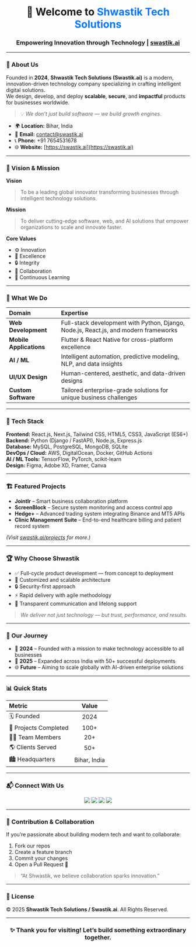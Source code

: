 <h1 align="center">🚀 Welcome to <span style="color:#0078ff;">Shwastik Tech Solutions</span></h1>
<h3 align="center">Empowering Innovation through Technology | <a href="https://swastik.ai" target="_blank">swastik.ai</a></h3>

---

### 🏢 About Us

Founded in **2024**, **Shwastik Tech Solutions (Swastik.ai)** is a modern, innovation-driven technology company specializing in crafting intelligent digital solutions.  
We design, develop, and deploy **scalable**, **secure**, and **impactful** products for businesses worldwide.

> 💡 *We don’t just build software — we build growth engines.*

- 🌍 **Location:** Bihar, India  
- 📧 **Email:** contact@swastik.ai  
- 📞 **Phone:** +91 7654531678  
- 🌐 **Website:** [https://swastik.ai](https://swastik.ai)

---

### 🎯 Vision & Mission

**Vision**  
> To be a leading global innovator transforming businesses through intelligent technology solutions.

**Mission**  
> To deliver cutting-edge software, web, and AI solutions that empower organizations to scale and innovate faster.

**Core Values**  
- ⚙️ Innovation  
- 💼 Excellence  
- 🔒 Integrity  
- 🤝 Collaboration  
- 🧠 Continuous Learning  

---

### 💼 What We Do

| Domain | Expertise |
|:--|:--|
| **Web Development** | Full-stack development with Python, Django, Node.js, React.js, and modern frameworks |
| **Mobile Applications** | Flutter & React Native for cross-platform excellence |
| **AI / ML** | Intelligent automation, predictive modeling, NLP, and data insights |
| **UI/UX Design** | Human-centered, aesthetic, and data-driven designs |
| **Custom Software** | Tailored enterprise-grade solutions for unique business challenges |

---

### 🧠 Tech Stack

**Frontend:** React.js, Next.js, Tailwind CSS, HTML5, CSS3, JavaScript (ES6+)  
**Backend:** Python (Django / FastAPI), Node.js, Express.js  
**Database:** MySQL, PostgreSQL, MongoDB, SQLite  
**DevOps / Cloud:** AWS, DigitalOcean, Docker, GitHub Actions  
**AI / ML Tools:** TensorFlow, PyTorch, scikit-learn  
**Design:** Figma, Adobe XD, Framer, Canva  

---

### 🏗️ Featured Projects

- **Jointlr** – Smart business collaboration platform  
- **ScreenBlock** – Secure system monitoring and access control app  
- **Hedge+** – Advanced trading system integrating Binance and MT5 APIs  
- **Clinic Management Suite** – End-to-end healthcare billing and patient record system  

*(Visit [swastik.ai/projects](https://swastik.ai/projects) for more.)*

---

### 🏆 Why Choose Shwastik

- ✅ Full-cycle product development — from concept to deployment  
- 🧩 Customized and scalable architecture  
- 🔒 Security-first approach  
- ⚡ Rapid delivery with agile methodology  
- 💬 Transparent communication and lifelong support  

> *We deliver not just technology — but trust, performance, and results.*

---

### 🧭 Our Journey

- 🚀 **2024** – Founded with a mission to make technology accessible to all businesses  
- 🤝 **2025** – Expanded across India with 50+ successful deployments  
- 🌐 **Future** – Aiming to scale globally with AI-driven enterprise solutions  

---

### 📊 Quick Stats

| Metric | Value |
|:--|:--:|
| 🗓️ Founded | 2024 |
| 💼 Projects Completed | 100+ |
| 👨‍💻 Team Members | 20+ |
| 🌎 Clients Served | 50+ |
| 🏙️ Headquarters | Bihar, India |

---

### 📬 Connect With Us

<p align="center">
  <a href="https://swastik.ai"><img src="https://img.shields.io/badge/Website-0078FF?style=for-the-badge&logo=google-chrome&logoColor=white"/></a>
  <a href="mailto:contact@swastik.ai"><img src="https://img.shields.io/badge/Email-D14836?style=for-the-badge&logo=gmail&logoColor=white"/></a>
  <a href="https://www.linkedin.com/company/shwastik-tech-solutions-pvt-ltd/"><img src="https://img.shields.io/badge/LinkedIn-0A66C2?style=for-the-badge&logo=linkedin&logoColor=white"/></a>
  <a href="https://github.com/shwastiktechsolutions"><img src="https://img.shields.io/badge/GitHub-171515?style=for-the-badge&logo=github&logoColor=white"/></a>
</p>

---

### 🧩 Contribution & Collaboration

If you’re passionate about building modern tech and want to collaborate:
1. Fork our repos  
2. Create a feature branch  
3. Commit your changes  
4. Open a Pull Request 🚀  

> “At Shwastik, we believe collaboration sparks innovation.”

---

### 📜 License

© 2025 **Shwastik Tech Solutions / Swastik.ai**. All Rights Reserved.

---

<h3 align="center">✨ Thank you for visiting! Let’s build something extraordinary together.</h3>
